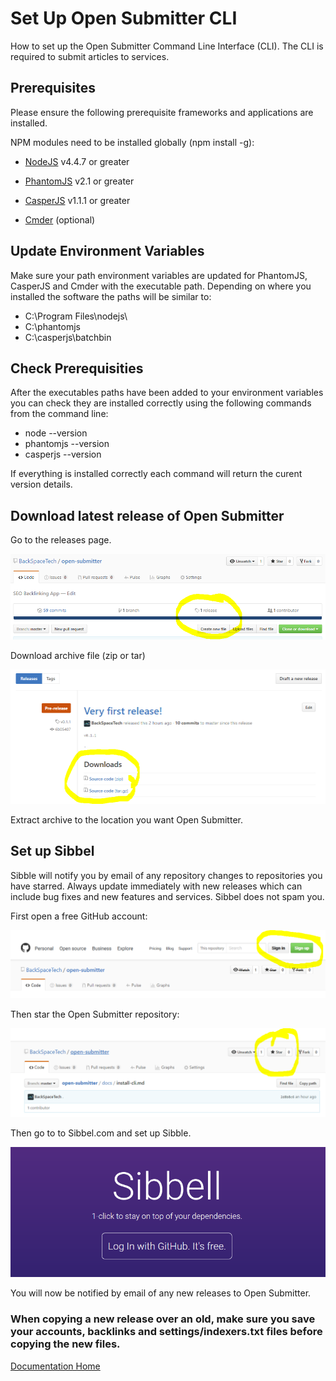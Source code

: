 # Set Up Open Submitter CLI

How to set up the Open Submitter Command Line Interface (CLI). The CLI is required to submit articles to services.

## Prerequisites
Please ensure the following prerequisite frameworks and applications are installed.

NPM modules need to be installed globally (npm install -g):
- [NodeJS][ca1dffb7] v4.4.7 or greater
- [PhantomJS][6997c770] v2.1 or greater
- [CasperJS][476ee510] v1.1.1 or greater
- [Cmder][9924c39d] (optional)

  [ca1dffb7]: http://nodejs.org/ "NodeJS"
  [6997c770]: http://phantomjs.org/ "PhantomJS"
  [476ee510]: http://casperjs.org/ "CasperJS"
  [9924c39d]: http://cmder.net/ "Cmder"

## Update Environment Variables
Make sure your path environment variables are updated for PhantomJS, CasperJS and Cmder with the executable path.
Depending on where you installed the software the paths will be similar to:
- C:\Program Files\nodejs\
- C:\phantomjs
- C:\casperjs\batchbin

## Check Prerequisities
After the executables paths have been added to your environment variables you can check they are installed correctly using the following commands from the command line:
- node --version
- phantomjs --version
- casperjs --version

If everything is installed correctly each command will return the curent version details.

## Download latest release of Open Submitter

Go to the releases page.

![](./img/install4.PNG)

Download archive file (zip or tar)

![](./img/install5.PNG)

Extract archive to the location you want Open Submitter.

## Set up Sibbel

Sibble will notify you by email of any repository changes to repositories you have starred. Always update immediately with new releases which can include bug fixes and new features and services. Sibbel does not spam you.

First open a free GitHub account:

![](./img/install.PNG)

Then star the Open Submitter repository:

![](./img/install2.PNG)

Then go to to Sibbel.com and set up Sibble.

![](./img/install3.PNG)

You will now be notified by email of any new releases to Open Submitter.
### When copying a new release over an old, make sure you save your accounts, backlinks and settings/indexers.txt files before copying the new files.

[Documentation Home][bdc43f25]

  [bdc43f25]: readme.md "Open Submitter Documentation"
